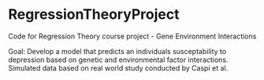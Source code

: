 # RegressionTheoryProject
Code for Regression Theory course project -  Gene Environment Interactions

Goal: Develop a model that predicts an individuals susceptability to depression based on genetic and environmental factor interactions. Simulated data based on real world study conducted by Caspi et al. 
